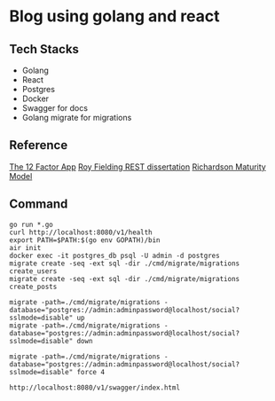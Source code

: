 # Blog using golang and react

## Tech Stacks
- Golang 
- React 
- Postgres
- Docker
- Swagger for docs
- Golang migrate for migrations

## Reference

[The 12 Factor App](https://12factor.net/)
[Roy Fielding REST dissertation](https://ics.uci.edu/~fielding/pubs/dissertation/fielding_dissertation.pdf)
[Richardson Maturity Model](https://martinfowler.com/articles/richardsonMaturityModel.html)


## Command

```
go run *.go    
curl http://localhost:8080/v1/health
export PATH=$PATH:$(go env GOPATH)/bin    
air init 
docker exec -it postgres_db psql -U admin -d postgres
migrate create -seq -ext sql -dir ./cmd/migrate/migrations create_users
migrate create -seq -ext sql -dir ./cmd/migrate/migrations create_posts

migrate -path=./cmd/migrate/migrations -database="postgres://admin:adminpassword@localhost/social?sslmode=disable" up
migrate -path=./cmd/migrate/migrations -database="postgres://admin:adminpassword@localhost/social?sslmode=disable" down

migrate -path=./cmd/migrate/migrations -database="postgres://admin:adminpassword@localhost/social?sslmode=disable" force 4

http://localhost:8080/v1/swagger/index.html
```